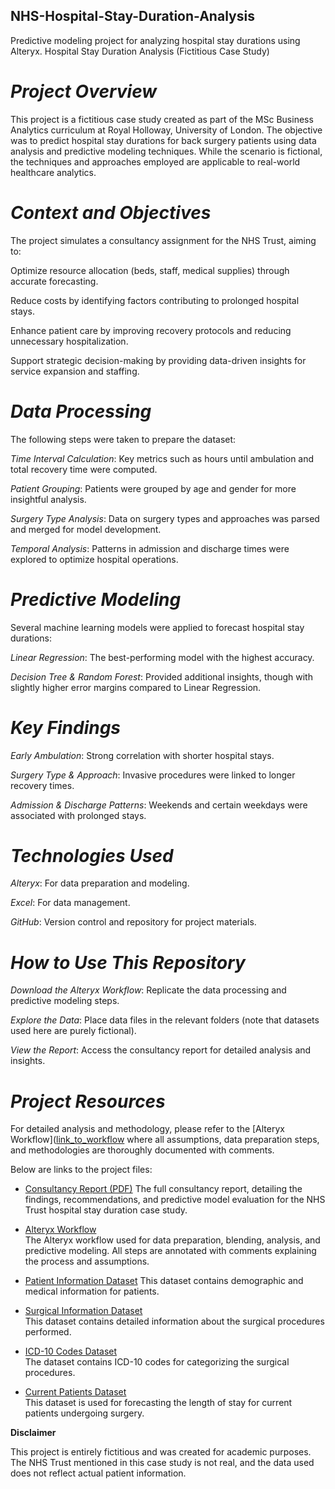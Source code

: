 ## NHS-Hospital-Stay-Duration-Analysis
Predictive modeling project for analyzing hospital stay durations using Alteryx.
Hospital Stay Duration Analysis (Fictitious Case Study)

# **_**Project Overview**_**

This project is a fictitious case study created as part of the MSc Business Analytics curriculum at Royal Holloway, University of London. The objective was to predict hospital stay durations for back surgery patients using data analysis and predictive modeling techniques. While the scenario is fictional, the techniques and approaches employed are applicable to real-world healthcare analytics.

# _**Context and Objectives**_

The project simulates a consultancy assignment for the NHS Trust, aiming to:

Optimize resource allocation (beds, staff, medical supplies) through accurate forecasting.

Reduce costs by identifying factors contributing to prolonged hospital stays.

Enhance patient care by improving recovery protocols and reducing unnecessary hospitalization.

Support strategic decision-making by providing data-driven insights for service expansion and staffing.

# _**Data Processing**_

The following steps were taken to prepare the dataset:

_Time Interval Calculation_: Key metrics such as hours until ambulation and total recovery time were computed.

_Patient Grouping_: Patients were grouped by age and gender for more insightful analysis.

_Surgery Type Analysis_: Data on surgery types and approaches was parsed and merged for model development.

_Temporal Analysis_: Patterns in admission and discharge times were explored to optimize hospital operations.


# _**Predictive Modeling**_

Several machine learning models were applied to forecast hospital stay durations:

_Linear Regression_: The best-performing model with the highest accuracy.

_Decision Tree & Random Forest_: Provided additional insights, though with slightly higher error margins compared to Linear Regression.


# _**Key Findings**_

_Early Ambulation_: Strong correlation with shorter hospital stays.

_Surgery Type & Approach_: Invasive procedures were linked to longer recovery times.

_Admission & Discharge Patterns_: Weekends and certain weekdays were associated with prolonged stays.


# _**Technologies Used**_

_Alteryx_: For data preparation and modeling.

_Excel_: For data management.

_GitHub_: Version control and repository for project materials.


# _**How to Use This Repository**_

_Download the Alteryx Workflow_: Replicate the data processing and predictive modeling steps.

_Explore the Data_: Place data files in the relevant folders (note that datasets used here are purely fictional).

_View the Report_: Access the consultancy report for detailed analysis and insights.

# _**Project Resources**_

For detailed analysis and methodology, please refer to the [Alteryx Workflow]([link_to_workflow](https://github.com/magarSushant/NHS-Hospital-Stay-Duration-Analysis/blob/main/NHS-Consultancy%20Atleryx%20Workflow.yxmd) where all assumptions, data preparation steps, and methodologies are thoroughly documented with comments. 

Below are links to the project files:

- [Consultancy Report (PDF)]([link_to_report](https://github.com/magarSushant/NHS-Hospital-Stay-Duration-Analysis/blob/main/NHS-Consultancy%20Report.pdf)) 
  The full consultancy report, detailing the findings, recommendations, and predictive model evaluation for the NHS Trust hospital stay duration case study.

- [Alteryx Workflow]([link_to_workflow](https://github.com/magarSushant/NHS-Hospital-Stay-Duration-Analysis/blob/main/NHS-Consultancy%20Atleryx%20Workflow.yxmd))  
  The Alteryx workflow used for data preparation, blending, analysis, and predictive modeling. All steps are annotated with comments explaining the process and assumptions.

- [Patient Information Dataset]([link_to_dataset_1](https://github.com/magarSushant/NHS-Hospital-Stay-Duration-Analysis/blob/main/Datasets/Patient%20Information.xlsx))
  This dataset contains demographic and medical information for patients.

- [Surgical Information Dataset]([link_to_dataset_2](https://github.com/magarSushant/NHS-Hospital-Stay-Duration-Analysis/blob/main/Datasets/Surgical%20Information.xlsx))  
  This dataset contains detailed information about the surgical procedures performed.

- [ICD-10 Codes Dataset]([link_to_dataset_3](https://github.com/magarSushant/NHS-Hospital-Stay-Duration-Analysis/blob/main/Datasets/ICD-10%20Codes.xlsx))  
  The dataset contains ICD-10 codes for categorizing the surgical procedures.

- [Current Patients Dataset]([link_to_dataset_4](https://github.com/magarSushant/NHS-Hospital-Stay-Duration-Analysis/blob/main/Datasets/Current%20Patients.xlsx))  
  This dataset is used for forecasting the length of stay for current patients undergoing surgery.



**Disclaimer**

This project is entirely fictitious and was created for academic purposes. The NHS Trust mentioned in this case study is not real, and the data used does not reflect actual patient information.

